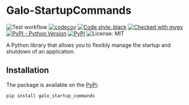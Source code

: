 # Galo-StartupCommands

![Test workflow](https://github.com/maximsakhno/galo-startup-commands/actions/workflows/test.yml/badge.svg)
[![codecov](https://codecov.io/gh/maximsakhno/galo-startup-commands/branch/master/graph/badge.svg?token=Z5ZDJ3N02S)](https://codecov.io/gh/maximsakhno/galo-startup-commands)
[![Code style: black](https://img.shields.io/badge/code%20style-black-000000.svg)](https://github.com/psf/black)
[![Checked with mypy](http://www.mypy-lang.org/static/mypy_badge.svg)](http://mypy-lang.org/)
[![PyPI - Python Version](https://img.shields.io/pypi/pyversions/galo_startup_commands)](https://pypi.org/project/galo_startup_commands/)
[![PyPI](https://img.shields.io/pypi/v/galo_startup_commands)](https://pypi.org/project/galo_startup_commands/)
![License: MIT](https://img.shields.io/badge/License-MIT-blue.svg)

A Python library that allows you to flexibly manage the startup and shutdown of an application.

## Installation

The package is available on the [PyPi](https://pypi.org/project/galo_startup_commands/):

```commandline
pip install galo_startup_commands
```
